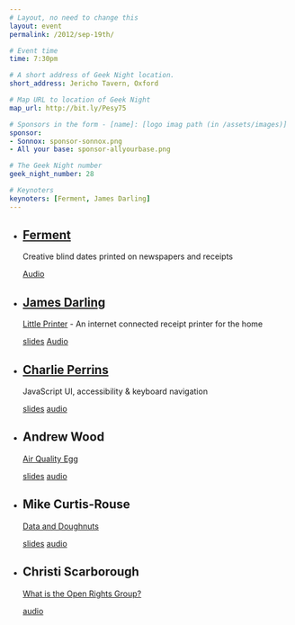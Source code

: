 ```yaml
---
# Layout, no need to change this
layout: event
permalink: /2012/sep-19th/

# Event time
time: 7:30pm

# A short address of Geek Night location. 
short_address: Jericho Tavern, Oxford

# Map URL to location of Geek Night
map_url: http://bit.ly/Pesy75

# Sponsors in the form - [name]: [logo imag path (in /assets/images)]
sponsor: 
- Sonnox: sponsor-sonnox.png
- All your base: sponsor-allyourbase.png

# The Geek Night number
geek_night_number: 28

# Keynoters
keynoters: [Ferment, James Darling]
---
```


<ul class="keynotes">
  <li>
    <h2><a href="http://fermentzine.com/">Ferment</a></h2>
    <p>Creative blind dates printed on newspapers and receipts</p>
    <div class="downloads">
        <a href="http://media.ogn.s3.amazonaws.com/ogn28/28-keynote-Ferment.mp3">Audio</a>
    </div>
  </li>
  <li>
    <h2><a href="http://berglondon.com/studio/james-darling/">James Darling</a></h2>
    <p><a href="http://bergcloud.com/littleprinter/">Little Printer</a> - An internet connected receipt printer for the home</p>
    <div class="downloads">
        <a href="http://media.ogn.s3.amazonaws.com/ogn28/keynote-JamesDarling.pdf">slides</a>
        <a href="http://media.ogn.s3.amazonaws.com/ogn28/28-keynote-JamesDarling.mp3">Audio</a>
    </div>
  </li>
</ul>

<ul>
  <li>
    <h2><a href="http://www.charlieperrins.com/">Charlie Perrins</a></h2>
    <p>JavaScript UI, accessibility &amp; keyboard navigation</p>
    <div class="downloads">
        <a href="http://media.ogn.s3.amazonaws.com/ogn28/microslot-CharliePerrins.ppt">slides</a>
        <a href="http://media.ogn.s3.amazonaws.com/ogn28/28-microslot-CharliePerrins.mp3">audio</a>
    </div>
  </li>
  <li>
    <h2>Andrew Wood</h2>
    <p><a href="http://airqualityegg.wikispaces.com/AirQualityEgg">Air Quality Egg</a></p>
    <div class="downloads">
        <a href="http://media.ogn.s3.amazonaws.com/ogn28/microslot-AndrewWood.odp">slides</a>
        <a href="http://media.ogn.s3.amazonaws.com/ogn28/28-microslot-AndrewWood.mp3">audio</a>
    </div>
  </li>
  <li>
   <h2>Mike Curtis-Rouse</h2>
    <p><a href="http://www.stfc.ac.uk/hip">Data and Doughnuts</a></p>
    <div class="downloads">
        <a href="http://media.ogn.s3.amazonaws.com/ogn28/microslot-MikeCurtisRouse.pdf">slides</a>
        <a href="http://media.ogn.s3.amazonaws.com/ogn28/28-microslot-MikeCurtisRouse.mp3">audio</a>
    </div>
  </li>
  <li>
   <h2>Christi Scarborough</h2>
    <p><a href="http://www.openrightsgroup.org/">What is the Open Rights Group?</a></p>
  </li>
    <div class="downloads">
        <a href="http://media.ogn.s3.amazonaws.com/ogn28/28-microslot-ChristiScarborough.mp3">audio</a>
    </div>
</ul>
